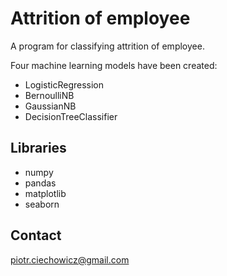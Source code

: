 # Attrition of employee 

A program for classifying attrition of employee.

Four machine learning models have been created:

- LogisticRegression
- BernoulliNB
- GaussianNB
- DecisionTreeClassifier

## Libraries

- numpy
- pandas
- matplotlib
- seaborn

## Contact
 
piotr.ciechowicz@gmail.com
